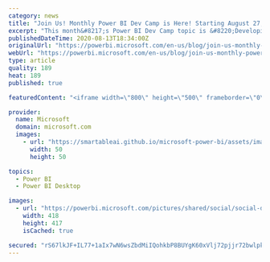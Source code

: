 ```yaml
---
category: news
title: "Join Us! Monthly Power BI Dev Camp is Here! Starting August 27, 2020"
excerpt: "This month&#8217;s Power BI Dev Camp topic is &#8220;Developing with .NET Core&#8221;. Learn how to develop custom web applications for Power BI using .NET Core 3.1 and .NET 5. In this session, campers will learn best practices for acquiring and caching access tokens in cloud-based development and learn"
publishedDateTime: 2020-08-13T18:34:00Z
originalUrl: "https://powerbi.microsoft.com/en-us/blog/join-us-monthly-power-bi-dev-camp-is-here-starting-august-27-2020/"
webUrl: "https://powerbi.microsoft.com/en-us/blog/join-us-monthly-power-bi-dev-camp-is-here-starting-august-27-2020/"
type: article
quality: 189
heat: 189
published: true

featuredContent: "<iframe width=\"800\" height=\"500\" frameborder=\"0\" src=\"https://www.youtube.com/embed/MA0xmjKmONs\" allow=\"accelerometer; autoplay; encrypted-media; gyroscope; picture-in-picture\" allowfullscreen></iframe>"

provider:
  name: Microsoft
  domain: microsoft.com
  images:
    - url: "https://smartableai.github.io/microsoft-power-bi/assets/images/organizations/microsoft.com-50x50.jpg"
      width: 50
      height: 50

topics:
  - Power BI
  - Power BI Desktop

images:
  - url: "https://powerbi.microsoft.com/pictures/shared/social/social-default-image.png"
    width: 418
    height: 417
    isCached: true

secured: "rS67lkJF+IL77+1aIx7wN6wsZbdMiIQohkbP8BUYgK60xVlj72pjjr72bwlpkZ57/NI7xw5jJG11epId9KRF/A4NvkBDSEfD52h8uZDDHzlKJI5NSnW3EybiGkeQhb/+zA75xCbZfwI90T1L1H46UW1wyS7cVWhKfX6o50LW9IRhlJpux/8r1VfA2K0RgjOa9qsOAA/rGR1yoKcPGf+nNAM1qbscCUGIAeaoQoZAKBu9wrqbiE3U/+AgRkgyvDZkUnXs2u9pBMz9kaGeDsJaRgN594FSi7hiGsgw00l7rRO7+je5j0JicD7b90nNRWwXTSv1P3ogQDuyU2r2CvOftqB+B/k4mxlGzIsi9Yb3lZBNgCg6bVswJDm/pk787UaDFD24F7FR2rfmRkxVT9uI4hHFqAL0gJt8HQVz59wjwu2wXYobSxAy54CK9ACbxEH3nUUyb7RopwflBh5GHdZavFtHWvBxDS+12DG89JKKQns=;Bp1j9zvT8xGBTBrCaXWYZA=="
---
```


